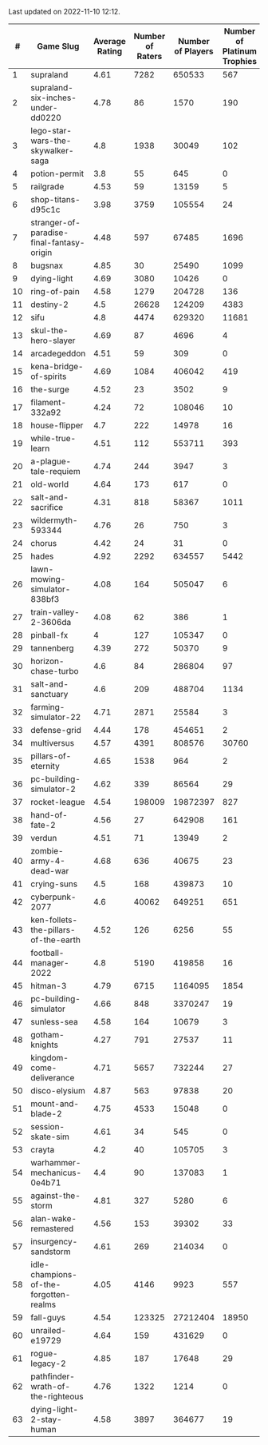 Last updated on 2022-11-10 12:12.


|#|Game Slug|Average Rating|Number of Raters|Number of Players|Number of Platinum Trophies|Max Rarity (%)|
|---|---|---|---|---|---|---|
|1|supraland|4.61|7282|650533|567|99|
|2|supraland-six-inches-under-dd0220|4.78|86|1570|190|99|
|3|lego-star-wars-the-skywalker-saga|4.8|1938|30049|102|98|
|4|potion-permit|3.8|55|645|0|98|
|5|railgrade|4.53|59|13159|5|98|
|6|shop-titans-d95c1c|3.98|3759|105554|24|98|
|7|stranger-of-paradise-final-fantasy-origin|4.48|597|67485|1696|98|
|8|bugsnax|4.85|30|25490|1099|97|
|9|dying-light|4.69|3080|10426|0|97|
|10|ring-of-pain|4.58|1279|204728|136|97|
|11|destiny-2|4.5|26628|124209|4383|96|
|12|sifu|4.8|4474|629320|11681|96|
|13|skul-the-hero-slayer|4.69|87|4696|4|96|
|14|arcadegeddon|4.51|59|309|0|94|
|15|kena-bridge-of-spirits|4.69|1084|406042|419|94|
|16|the-surge|4.52|23|3502|9|94|
|17|filament-332a92|4.24|72|108046|10|93|
|18|house-flipper|4.7|222|14978|16|93|
|19|while-true-learn|4.51|112|553711|393|93|
|20|a-plague-tale-requiem|4.74|244|3947|3|92|
|21|old-world|4.64|173|617|0|91|
|22|salt-and-sacrifice|4.31|818|58367|1011|91|
|23|wildermyth-593344|4.76|26|750|3|91|
|24|chorus|4.42|24|31|0|90|
|25|hades|4.92|2292|634557|5442|89|
|26|lawn-mowing-simulator-838bf3|4.08|164|505047|6|89|
|27|train-valley-2-3606da|4.08|62|386|1|89|
|28|pinball-fx|4|127|105347|0|86|
|29|tannenberg|4.39|272|50370|9|84|
|30|horizon-chase-turbo|4.6|84|286804|97|83|
|31|salt-and-sanctuary|4.6|209|488704|1134|83|
|32|farming-simulator-22|4.71|2871|25584|3|81|
|33|defense-grid|4.44|178|454651|2|80|
|34|multiversus|4.57|4391|808576|30760|79|
|35|pillars-of-eternity|4.65|1538|964|2|79|
|36|pc-building-simulator-2|4.62|339|86564|29|75|
|37|rocket-league|4.54|198009|19872397|827|75|
|38|hand-of-fate-2|4.56|27|642908|161|72|
|39|verdun|4.51|71|13949|2|71|
|40|zombie-army-4-dead-war|4.68|636|40675|23|66|
|41|crying-suns|4.5|168|439873|10|65|
|42|cyberpunk-2077|4.6|40062|649251|651|61|
|43|ken-follets-the-pillars-of-the-earth|4.52|126|6256|55|51|
|44|football-manager-2022|4.8|5190|419858|16|49|
|45|hitman-3|4.79|6715|1164095|1854|48|
|46|pc-building-simulator|4.66|848|3370247|19|48|
|47|sunless-sea|4.58|164|10679|3|37|
|48|gotham-knights|4.27|791|27537|11|34|
|49|kingdom-come-deliverance|4.71|5657|732244|27|30|
|50|disco-elysium|4.87|563|97838|20|28|
|51|mount-and-blade-2|4.75|4533|15048|0|27|
|52|session-skate-sim|4.61|34|545|0|25|
|53|crayta|4.2|40|105705|3|23|
|54|warhammer-mechanicus-0e4b71|4.4|90|137083|1|23|
|55|against-the-storm|4.81|327|5280|6|16|
|56|alan-wake-remastered|4.56|153|39302|33|7|
|57|insurgency-sandstorm|4.61|269|214034|0|6|
|58|idle-champions-of-the-forgotten-realms|4.05|4146|9923|557|4|
|59|fall-guys|4.54|123325|27212404|18950|3|
|60|unrailed-e19729|4.64|159|431629|0|2|
|61|rogue-legacy-2|4.85|187|17648|29|0.3|
|62|pathfinder-wrath-of-the-righteous|4.76|1322|1214|0|0.2|
|63|dying-light-2-stay-human|4.58|3897|364677|19|0.1|
